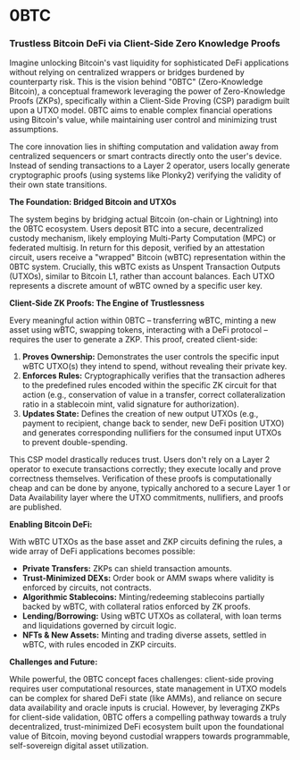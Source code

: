 # 0BTC
### Trustless Bitcoin DeFi via Client-Side Zero Knowledge Proofs

Imagine unlocking Bitcoin's vast liquidity for sophisticated DeFi applications without relying on centralized wrappers or bridges burdened by counterparty risk. This is the vision behind "0BTC" (Zero-Knowledge Bitcoin), a conceptual framework leveraging the power of Zero-Knowledge Proofs (ZKPs), specifically within a Client-Side Proving (CSP) paradigm built upon a UTXO model. 0BTC aims to enable complex financial operations using Bitcoin's value, while maintaining user control and minimizing trust assumptions.

The core innovation lies in shifting computation and validation away from centralized sequencers or smart contracts directly onto the user's device. Instead of sending transactions to a Layer 2 operator, users locally generate cryptographic proofs (using systems like Plonky2) verifying the validity of their own state transitions.

**The Foundation: Bridged Bitcoin and UTXOs**

The system begins by bridging actual Bitcoin (on-chain or Lightning) into the 0BTC ecosystem. Users deposit BTC into a secure, decentralized custody mechanism, likely employing Multi-Party Computation (MPC) or federated multisig. In return for this deposit, verified by an attestation circuit, users receive a "wrapped" Bitcoin (wBTC) representation within the 0BTC system. Crucially, this wBTC exists as Unspent Transaction Outputs (UTXOs), similar to Bitcoin L1, rather than account balances. Each UTXO represents a discrete amount of wBTC owned by a specific user key.

**Client-Side ZK Proofs: The Engine of Trustlessness**

Every meaningful action within 0BTC – transferring wBTC, minting a new asset using wBTC, swapping tokens, interacting with a DeFi protocol – requires the user to generate a ZKP. This proof, created client-side:

1.  **Proves Ownership:** Demonstrates the user controls the specific input wBTC UTXO(s) they intend to spend, without revealing their private key.
2.  **Enforces Rules:** Cryptographically verifies that the transaction adheres to the predefined rules encoded within the specific ZK circuit for that action (e.g., conservation of value in a transfer, correct collateralization ratio in a stablecoin mint, valid signature for authorization).
3.  **Updates State:** Defines the creation of new output UTXOs (e.g., payment to recipient, change back to sender, new DeFi position UTXO) and generates corresponding nullifiers for the consumed input UTXOs to prevent double-spending.

This CSP model drastically reduces trust. Users don't rely on a Layer 2 operator to execute transactions correctly; they execute locally and prove correctness themselves. Verification of these proofs is computationally cheap and can be done by anyone, typically anchored to a secure Layer 1 or Data Availability layer where the UTXO commitments, nullifiers, and proofs are published.

**Enabling Bitcoin DeFi:**

With wBTC UTXOs as the base asset and ZKP circuits defining the rules, a wide array of DeFi applications becomes possible:

*   **Private Transfers:** ZKPs can shield transaction amounts.
*   **Trust-Minimized DEXs:** Order book or AMM swaps where validity is enforced by circuits, not contracts.
*   **Algorithmic Stablecoins:** Minting/redeeming stablecoins partially backed by wBTC, with collateral ratios enforced by ZK proofs.
*   **Lending/Borrowing:** Using wBTC UTXOs as collateral, with loan terms and liquidations governed by circuit logic.
*   **NFTs & New Assets:** Minting and trading diverse assets, settled in wBTC, with rules encoded in ZKP circuits.

**Challenges and Future:**

While powerful, the 0BTC concept faces challenges: client-side proving requires user computational resources, state management in UTXO models can be complex for shared DeFi state (like AMMs), and reliance on secure data availability and oracle inputs is crucial. However, by leveraging ZKPs for client-side validation, 0BTC offers a compelling pathway towards a truly decentralized, trust-minimized DeFi ecosystem built upon the foundational value of Bitcoin, moving beyond custodial wrappers towards programmable, self-sovereign digital asset utilization.
